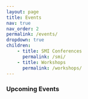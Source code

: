 ```yaml
---
layout: page
title: Events
nav: true
nav_order: 2
permalink: /events/
dropdown: true
children: 
    - title: SMI Conferences
      permalink: /smi/
    - title: Workshops
      permalink: /workshops/
---
```

### Upcoming Events